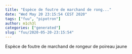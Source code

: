 ```yaml
---
title: "Espèce de foutre de marchand de rong..."
date: "Wed May 20 23:15:54 CEST 2020"
tags: ["fuu", "pipotron"]
author: m1ch3l
categories: ["generated"]
slug: "fuu/2020-05-20-23:15:54"
---
```


Espèce de foutre de marchand de rongeur de poireau jaune
